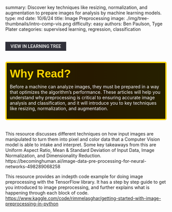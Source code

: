 summary: Discover key techniques like resizing, normalization, and augmentation to prepare images for analysis by machine learning models.
type: md
date: 10/6/24
title: Image Preprocessing
image: ./img/tree-thumbnails/intro-comp-vis.png
difficulty: easy
authors: Ben Paulson, Tyge Plater
categories: supervised learning, regression, classification

<br>
<a href='/learning-tree?node=59' style='
    background-color: #31313a;
    color: gainsboro;
    padding: 6px 16px;
    border: none
    border-radius: 4px;
    text-transform: uppercase;
    font-family: "Roboto", sans-serif;
    font-size: 1em;
    font-weight: bold;
    cursor: pointer;
    text-decoration: none;
    display: inline-block;'
>
  View in Learning Tree
</a>

<br>
<br>
<br>

<div style='
  position: relative;
  padding: 10px; 
  border-radius: 5px;
  background-color: rgba(0, 0, 0, 0.85); 
  border: 4px solid transparent;
  background-image: linear-gradient(90deg, rgba(0, 0, 0, 0.85), rgba(0, 0, 0, 0.85)), linear-gradient(90deg, gold, orange, gold);
  background-origin: border-box;
  background-clip: padding-box, border-box;
'>

<svg width='200' height='50' style='display: block; margin-bottom: 5px;'>
  <text x='0' y='35' font-size='35' font-family='Arial' font-weight='bold' fill='gold'>
    Why Read?
    <animate attributeName='fill' values='gold; orange; gold' dur='3s' repeatCount='indefinite' />
  </text>
</svg>

<p style='color: white; margin-top: 2px;'>Before a machine can analyze images, they must be prepared in a way that optimizes the algorithm’s performance. These articles will help you understand why preprocessing is critical to ensuring accurate image analysis and classification, and it will introduce you to key techniques like resizing, normalization, and augmentation.</p>

</div>

<br/>

<br/>
This resource discusses different techniques on how input images are manipulated to turn them into pixel and color data that a Computer Vision model is able to intake and interpret.  Some key takeaways from this are Uniform Aspect Ratio, Mean & Standard Deviation of Input Data, Image Normalization, and Dimensionality Reduction.
https://becominghuman.ai/image-data-pre-processing-for-neural-networks-498289068258

This resource provides an indepth code example for doing image preprocessing with the TensorFlow library.  It has a step by step guide to get you introduced to image preprocessing, and further explains what is happening through each block of code.
https://www.kaggle.com/code/rimmelasghar/getting-started-with-image-preprocessing-in-python